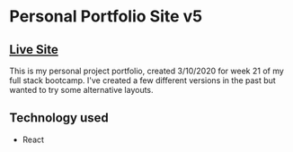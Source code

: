 # Personal Portfolio Site v5
## [Live Site](https://andrew836-dev.github.io/)
This is my personal project portfolio, created 3/10/2020 for week 21 of my full stack bootcamp. I've created a few different versions in the past but wanted to try some alternative layouts.
## Technology used
* React